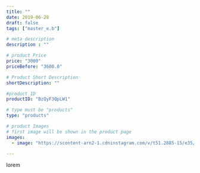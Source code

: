 ```yaml
---
title: ""
date: 2019-06-28
draft: false
tags: ["master_e.b"]

# meta description
description : ""

# product Price
price: "3000"
priceBefore: "3600.0"

# Product Short Description
shortDescription: ""

#product ID
productID: "BzQyF3QpLW1"

# type must be "products"
type: "products"

# product Images
# first image will be shown in the product page
images:
  - image: "https://scontent-arn2-1.cdninstagram.com/v/t51.2885-15/e35/64801885_113282213099989_6687443501685293577_n.jpg?se=7&tp=1&_nc_ht=scontent-arn2-1.cdninstagram.com&_nc_cat=101&_nc_ohc=W8ZY1guKrxwAX-HsjGv&ccb=7-4&oh=27085ed4f8ce8929e1f448be7215dd9b&oe=6084A2D7&ig_cache_key=MjA3NjM3OTczMzQ3NTc2NzczMw%3D%3D.2-ccb7-4"

---
```

lorem
